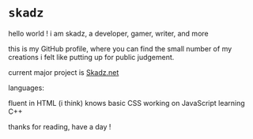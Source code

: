 # **`skadz`**

hello world !
i am skadz, a developer, gamer, writer, and more

this is my GitHub profile, where you can find the small number of my creations i felt like putting up for public judgement.

current major project is [Skadz.net](Skadz.net)

languages:

fluent in HTML (i think)
knows basic CSS
working on JavaScript
learning C++

thanks for reading, have a day !
